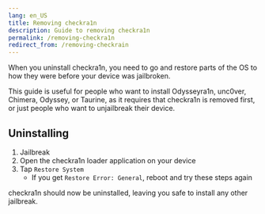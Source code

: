 ```yaml
---
lang: en_US
title: Removing checkra1n
description: Guide to removing checkra1n
permalink: /removing-checkra1n
redirect_from: /removing-checkrain
---
```


When you uninstall checkra1n, you need to go and restore parts of the OS to how they were before your device was jailbroken.

This guide is useful for people who want to install Odysseyra1n, unc0ver, Chimera, Odyssey, or Taurine, as it requires that checkra1n is removed first, or just people who want to unjailbreak their device.

## Uninstalling

1. Jailbreak
1. Open the checkra1n loader application on your device
1. Tap `Restore System`
    - If you get `Restore Error: General`, reboot and try these steps again

checkra1n should now be uninstalled, leaving you safe to install any other jailbreak.
